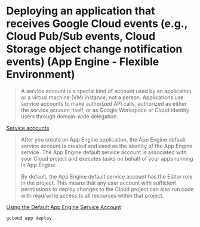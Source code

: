 # Deploying an application that receives Google Cloud events (e.g., Cloud Pub/Sub events, Cloud Storage object change notification events) (App Engine - Flexible Environment)

> A service account is a special kind of account used by an application or a virtual machine (VM) instance, not a person. Applications use service accounts to make authorized API calls, authorized as either the service account itself, or as Google Workspace or Cloud Identity users through domain-wide delegation.

[Service accounts](https://cloud.google.com/iam/docs/service-accounts)

> After you create an App Engine application, the App Engine default service account is created and used as the identity of the App Engine service. The App Engine default service account is associated with your Cloud project and executes tasks on behalf of your apps running in App Engine.
> 
> By default, the App Engine default service account has the Editor role in the project. This means that any user account with sufficient permissions to deploy changes to the Cloud project can also run code with read/write access to all resources within that project.

[Using the Default App Engine Service Account](https://cloud.google.com/appengine/docs/standard/nodejs/service-account)

```
gcloud app deploy
```
